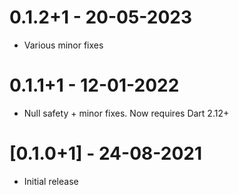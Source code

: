 # 0.1.2+1 - 20-05-2023

* Various minor fixes

# 0.1.1+1 - 12-01-2022

* Null safety + minor fixes. Now requires Dart 2.12+

# [0.1.0+1] - 24-08-2021

* Initial release
